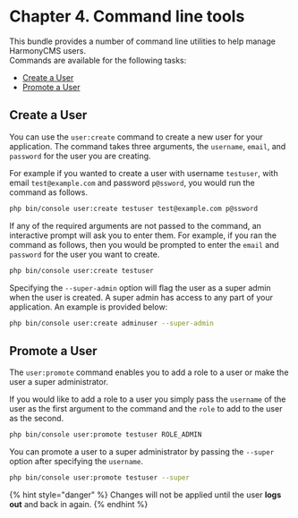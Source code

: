 # Chapter 4. Command line tools

This bundle provides a number of command line utilities to help manage HarmonyCMS users.  
Commands are available for the following tasks:

* [Create a User](command-line-tools.md#create-a-user)
* [Promote a User](command-line-tools.md#promote-a-user)

## Create a User

You can use the `user:create` command to create a new user for your application. The command takes three arguments, the `username`, `email`, and `password` for the user you are creating.

For example if you wanted to create a user with username `testuser`, with email `test@example.com` and password `p@ssword`, you would run the command as follows.

```bash
php bin/console user:create testuser test@example.com p@ssword
```

If any of the required arguments are not passed to the command, an interactive prompt will ask you to enter them. For example, if you ran the command as follows, then you would be prompted to enter the `email` and `password` for the user you want to create.

```bash
php bin/console user:create testuser
```

Specifying the `--super-admin` option will flag the user as a super admin when the user is created. A super admin has access to any part of your application. An example is provided below:

```bash
php bin/console user:create adminuser --super-admin
```

## Promote a User

The `user:promote` command enables you to add a role to a user or make the user a super administrator.

If you would like to add a role to a user you simply pass the `username` of the user as the first argument to the command and the `role` to add to the user as the second.

```bash
php bin/console user:promote testuser ROLE_ADMIN
```

You can promote a user to a super administrator by passing the `--super` option after specifying the `username`.

```bash
php bin/console user:promote testuser --super
```

{% hint style="danger" %}
Changes will not be applied until the user **logs out** and back in again.
{% endhint %}

